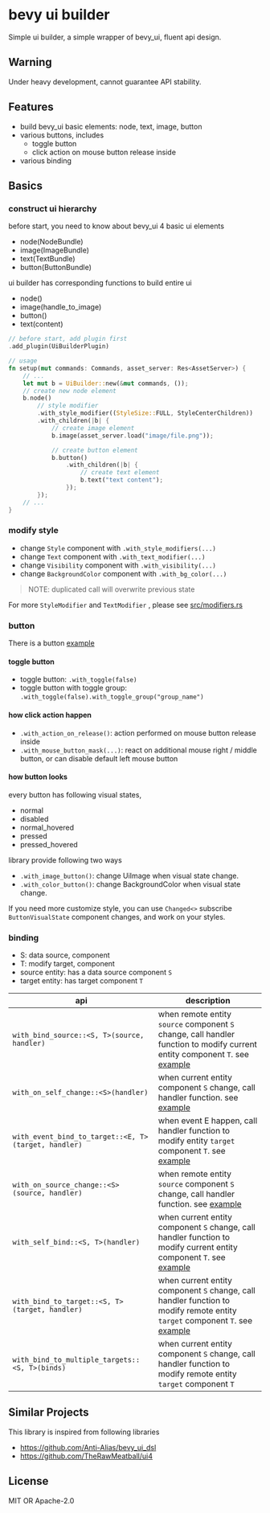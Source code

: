 # bevy ui builder

Simple ui builder, a simple wrapper of bevy_ui, fluent api design.

## Warning

Under heavy development, cannot guarantee API stability.

## Features

- build bevy_ui basic elements: node, text, image, button
- various buttons, includes
    - toggle button
    - click action on mouse button release inside
- various binding

## Basics

### construct ui hierarchy

before start, you need to know about bevy_ui 4 basic ui elements

- node(NodeBundle)
- image(ImageBundle)
- text(TextBundle)
- button(ButtonBundle)

ui builder has corresponding functions to build entire ui

- node()
- image(handle_to_image)
- button()
- text(content)

```rust
// before start, add plugin first
.add_plugin(UiBuilderPlugin)

// usage
fn setup(mut commands: Commands, asset_server: Res<AssetServer>) {
    // ...
    let mut b = UiBuilder::new(&mut commands, ());
    // create new node element
    b.node()
        // style modifier
        .with_style_modifier((StyleSize::FULL, StyleCenterChildren))
        .with_children(|b| {
            // create image element
            b.image(asset_server.load("image/file.png"));

            // create button element
            b.button()
                .with_children(|b| {
                    // create text element
                    b.text("text content");
                });
        });
    // ...
}
```

### modify style

- change `Style` component with `.with_style_modifiers(...)`
- change `Text` component with `.with_text_modifier(...)`
- change `Visibility` component with `.with_visibility(...)`
- change `BackgroundColor` component with `.with_bg_color(...)`

> NOTE: duplicated call will overwrite previous state

For more `StyleModifier` and `TextModifier` , please see [src/modifiers.rs](src/modifiers.rs)

### button

There is a button [example](examples/buttons.rs)



#### toggle button

- toggle button: `.with_toggle(false)`
- toggle button with toggle group: `.with_toggle(false).with_toggle_group("group_name")`

#### how click action happen

- `.with_action_on_release()`: action performed on mouse button release inside
- `.with_mouse_button_mask(...)`: react on additional mouse right / middle button, or can disable default left mouse button

#### how button looks

every button has following visual states,

- normal
- disabled
- normal_hovered
- pressed
- pressed_hovered

library provide following two ways

- `.with_image_button()`: change UiImage when visual state change.
- `.with_color_button()`: change BackgroundColor when visual state change.

If you need more customize style, you can use `Changed<>` subscribe `ButtonVisualState` component changes, and work on your styles.

### binding

- S: data source, component
- T: modify target, component
- source entity: has a data source component `S`
- target entity: has target component `T`

| api                                                  | description                                                  |
| ---------------------------------------------------- | ------------------------------------------------------------ |
| `with_bind_source::<S, T>(source, handler)`          | when remote entity `source` component `S` change, call handler function to modify current entity component `T`. see [example](examples/bind_source.rs) |
| `with_on_self_change::<S>(handler)`                  | when current entity component `S` change, call handler function. see [example](examples/on_self_change.rs) |
| `with_event_bind_to_target::<E, T>(target, handler)` | when event E happen, call handler function to modify entity `target` component `T`. see [example](examples/inventory.rs) |
| `with_on_source_change::<S>(source, handler)`        | when remote entity `source` component `S` change, call handler function. see [example](examples/inventory.rs) |
| `with_self_bind::<S, T>(handler)`                    | when current entity component `S` change, call handler function to modify current entity component `T`. see [example](examples/self_bind.rs) |
| `with_bind_to_target::<S, T>(target, handler)`       | when current entity component `S` change, call handler function to modify remote entity `target` component `T`. see [example](examples/bind_to_target.rs) |
| `with_bind_to_multiple_targets::<S, T>(binds)`       | when current entity component `S` change, call handler function to modify remote entity `target` component `T` |

## Similar Projects

This library is inspired from following libraries

- https://github.com/Anti-Alias/bevy_ui_dsl
- https://github.com/TheRawMeatball/ui4

## License

MIT OR Apache-2.0

